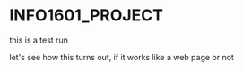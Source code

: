 # INFO1601_PROJECT
<!DOCTYPE html>
  <html>
  <head>
  </head>
  
  <body>
  this is a test run<br>
  <p>
    let's see how this turns out, if it works like a web page or not
  </p>
  </body>
  </html>
